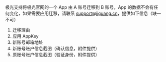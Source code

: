 极光支持将极光官网的一个 App 由 A 账号迁移到 B 账号，App 的数据不会有任何变化，如果需要应用迁移，请联系 support@jiguang.cn，提供如下信息（缺一不可）
1. 迁移理由
2. 应用 AppKey
3. 新账号邮箱地址
4. 新账号账户信息截图（确认信息，附件提供）
5. 原账号账户信息截图（验证身份，附件提供）